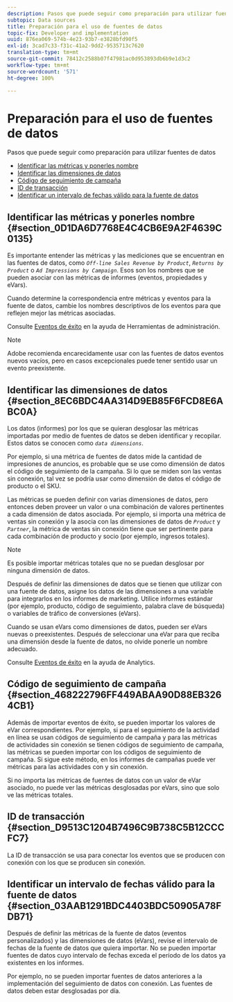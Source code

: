 ```yaml
---
description: Pasos que puede seguir como preparación para utilizar fuentes de datos
subtopic: Data sources
title: Preparación para el uso de fuentes de datos
topic-fix: Developer and implementation
uuid: 876ea069-574b-4e23-93b7-e3828bfd90f5
exl-id: 3cad7c33-f31c-41a2-9dd2-9535713c7620
translation-type: tm+mt
source-git-commit: 78412c2588b07f47981ac0d953893db6b9e1d3c2
workflow-type: tm+mt
source-wordcount: '571'
ht-degree: 100%

---
```


# Preparación para el uso de fuentes de datos

Pasos que puede seguir como preparación para utilizar fuentes de datos

* [Identificar las métricas y ponerles nombre](/help/import/c-data-sources/datasrc-preparing.md#section_0D1DA6D7768E4C4CB6E9A2F4639C0135)
* [Identificar las dimensiones de datos](/help/import/c-data-sources/datasrc-preparing.md#section_8EC6BDC4AA314D9EB85F6FCD8E6ABC0A)
* [Código de seguimiento de campaña](/help/import/c-data-sources/datasrc-preparing.md#section_468222796FF449ABAA90D88EB3264CB1)
* [ID de transacción](/help/import/c-data-sources/datasrc-preparing.md#section_D9513C1204B7496C9B738C5B12CCCFC7)
* [Identificar un intervalo de fechas válido para la fuente de datos](/help/import/c-data-sources/datasrc-preparing.md#section_03AAB1291BDC4403BDC50905A78FDB71)

## Identificar las métricas y ponerles nombre  {#section_0D1DA6D7768E4C4CB6E9A2F4639C0135}

Es importante entender las métricas y las mediciones que se encuentran en las fuentes de datos, como *`Off-line Sales Revenue by Product`*, *`Returns by Product`* o *`Ad Impressions by Campaign`*. Esos son los nombres que se pueden asociar con las métricas de informes (eventos, propiedades y eVars).

Cuando determine la correspondencia entre métricas y eventos para la fuente de datos, cambie los nombres descriptivos de los eventos para que reflejen mejor las métricas asociadas.

Consulte [Eventos de éxito](https://docs.adobe.com/content/help/es-ES/analytics/admin/admin-tools/success-events/success-event.html) en la ayuda de Herramientas de administración.

>[!NOTE]
>
>Adobe recomienda encarecidamente usar con las fuentes de datos eventos nuevos vacíos, pero en casos excepcionales puede tener sentido usar un evento preexistente.

## Identificar las dimensiones de datos {#section_8EC6BDC4AA314D9EB85F6FCD8E6ABC0A}

Los datos (informes) por los que se quieran desglosar las métricas importadas por medio de fuentes de datos se deben identificar y recopilar. Estos datos se conocen como  *`data dimensions`*.

Por ejemplo, si una métrica de fuentes de datos mide la cantidad de impresiones de anuncios, es probable que se use como dimensión de datos el código de seguimiento de la campaña. Si lo que se miden son las ventas sin conexión, tal vez se podría usar como dimensión de datos el código de producto o el SKU.

Las métricas se pueden definir con varias dimensiones de datos, pero entonces deben proveer un valor o una combinación de valores pertinentes a cada dimensión de datos asociada. Por ejemplo, si importa una métrica de ventas sin conexión y la asocia con las dimensiones de datos  de *`Product`* y *`Partner`*, la métrica de ventas sin conexión tiene que ser pertinente para cada combinación de producto y socio (por ejemplo, ingresos totales).

>[!NOTE]
>
>Es posible importar métricas totales que no se puedan desglosar por ninguna dimensión de datos.

Después de definir las dimensiones de datos que se tienen que utilizar con una fuente de datos, asigne los datos de las dimensiones a una variable para integrarlos en los informes de marketing. Utilice informes estándar (por ejemplo, producto, código de seguimiento, palabra clave de búsqueda) o variables de tráfico de conversiones (eVars).

Cuando se usan eVars como dimensiones de datos, pueden ser eVars nuevas o preexistentes. Después de seleccionar una eVar para que reciba una dimensión desde la fuente de datos, no olvide ponerle un nombre adecuado.

Consulte [Eventos de éxito](https://docs.adobe.com/content/help/en/analytics/admin/admin-tools/success-events/success-event.html) en la ayuda de Analytics.

## Código de seguimiento de campaña {#section_468222796FF449ABAA90D88EB3264CB1}

Además de importar eventos de éxito, se pueden importar los valores de eVar correspondientes. Por ejemplo, si para el seguimiento de la actividad en línea se usan códigos de seguimiento de campaña y para las métricas de actividades sin conexión se tienen códigos de seguimiento de campaña, las métricas se pueden importar con los códigos de seguimiento de campaña. Si sigue este método, en los informes de campañas puede ver métricas para las actividades con y sin conexión.

Si no importa las métricas de fuentes de datos con un valor de eVar asociado, no puede ver las métricas desglosadas por eVars, sino que solo ve las métricas totales.

## ID de transacción {#section_D9513C1204B7496C9B738C5B12CCCFC7}

La ID de transacción se usa para conectar los eventos que se producen con conexión con los que se producen sin conexión.

## Identificar un intervalo de fechas válido para la fuente de datos   {#section_03AAB1291BDC4403BDC50905A78FDB71}

Después de definir las métricas de la fuente de datos (eventos personalizados) y las dimensiones de datos (eVars), revise el intervalo de fechas de la fuente de datos que quiera importar. No se pueden importar fuentes de datos cuyo intervalo de fechas exceda el período de los datos ya existentes en los informes.

Por ejemplo, no se pueden importar fuentes de datos anteriores a la implementación del seguimiento de datos con conexión. Las fuentes de datos deben estar desglosadas por día.
